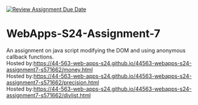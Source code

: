 [![Review Assignment Due Date](https://classroom.github.com/assets/deadline-readme-button-24ddc0f5d75046c5622901739e7c5dd533143b0c8e959d652212380cedb1ea36.svg)](https://classroom.github.com/a/cdqffI9o)
# WebApps-S24-Assignment-7
An assignment on java script modifying the DOM and using anonymous callback functions. <br>
Hosted by:https://44-563-web-apps-s24.github.io/44563-webapps-s24-assignment7-s571662/money.html <br>
Hosted by:https://44-563-web-apps-s24.github.io/44563-webapps-s24-assignment7-s571662/precision.html <br>
Hosted by:https://44-563-web-apps-s24.github.io/44563-webapps-s24-assignment7-s571662/divlist.html
